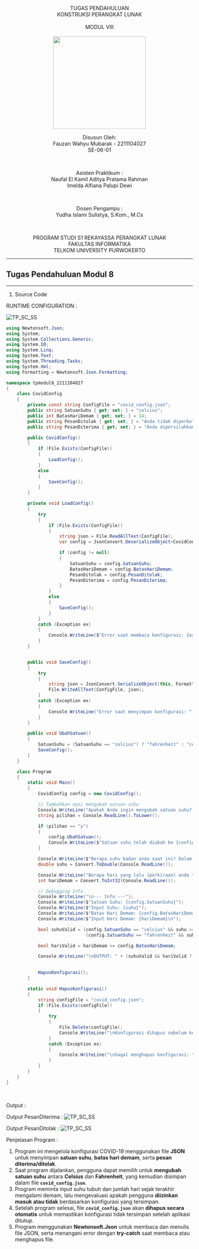 <div align="center">
TUGAS PENDAHULUAN <br>
KONSTRUKSI PERANGKAT LUNAK <br>
<br>
MODUL VIII <br>
<!-- JUDUL -->
 <br>

<img src="https://lac.telkomuniversity.ac.id/wp-content/uploads/2021/01/cropped-1200px-Telkom_University_Logo.svg-270x270.png" width="250px">

<br>

Disusun Oleh: <br>
Fauzan Wahyu Mubarak - 2211104027 <br>
SE-06-01 <br>

<br>

Asisten Praktikum : <br>
Naufal El Kamil Aditya Pratama Rahman <br>
Imelda Alfiana Palupi Dewi <br>

<br>

Dosen Pengampu : <br>
Yudha Islami Sulistya, S.Kom., M.Cs <br>

<br>

PROGRAM STUDI S1 REKAYASSA PERANGKAT LUNAK <br>
FAKULTAS INFORMATIKA <br> 
TELKOM UNIVERSITY PURWOKERTO <br>

</div>


---
## Tugas Pendahuluan Modul 8
---

1. Source Code 

RUNTIME CONFIGURATION :

![TP_SC_SS](/08_Runtime_Configuration_dan_Internationalization/img/SC.png)
<br>

```c#
using Newtonsoft.Json;
using System;
using System.Collections.Generic;
using System.IO;
using System.Linq;
using System.Text;
using System.Threading.Tasks;
using System.Xml;
using Formatting = Newtonsoft.Json.Formatting;

namespace tpmodul8_2211104027
{
    class CovidConfig
    {
        private const string ConfigFile = "covid_config.json";
        public string SatuanSuhu { get; set; } = "celcius";
        public int BatasHariDemam { get; set; } = 14;
        public string PesanDitolak { get; set; } = "Anda tidak diperbolehkan masuk ke dalam gedung ini";
        public string PesanDiterima { get; set; } = "Anda dipersilahkan untuk masuk ke dalam gedung ini";

        public CovidConfig()
        {
            if (File.Exists(ConfigFile))
            {
                LoadConfig();
            }
            else
            {
                SaveConfig();
            }
        }

        private void LoadConfig()
        {
            try
            {
                if (File.Exists(ConfigFile))
                {
                    string json = File.ReadAllText(ConfigFile);
                    var config = JsonConvert.DeserializeObject<CovidConfig>(json);

                    if (config != null)
                    {
                        SatuanSuhu = config.SatuanSuhu;
                        BatasHariDemam = config.BatasHariDemam;
                        PesanDitolak = config.PesanDitolak;
                        PesanDiterima = config.PesanDiterima;
                    }
                }
                else
                {
                    SaveConfig();
                }
            }
            catch (Exception ex)
            {
                Console.WriteLine($"Error saat membaca konfigurasi: {ex.Message}");
            }
        }


        public void SaveConfig()
        {
            try
            {
                string json = JsonConvert.SerializeObject(this, Formatting.Indented);
                File.WriteAllText(ConfigFile, json);
            }
            catch (Exception ex)
            {
                Console.WriteLine("Error saat menyimpan konfigurasi: " + ex.Message);
            }
        }

        public void UbahSatuan()
        {
            SatuanSuhu = (SatuanSuhu == "celcius") ? "fahrenheit" : "celcius";
            SaveConfig();
        }
    }

    class Program
    {
        static void Main()
        {
            CovidConfig config = new CovidConfig();

            // Tambahkan opsi mengubah satuan suhu
            Console.WriteLine("Apakah Anda ingin mengubah satuan suhu? (y/n)");
            string pilihan = Console.ReadLine().ToLower();

            if (pilihan == "y")
            {
                config.UbahSatuan();
                Console.WriteLine($"Satuan suhu telah diubah ke {config.SatuanSuhu}.\n");
            }

            Console.WriteLine($"Berapa suhu badan anda saat ini? Dalam nilai {config.SatuanSuhu}");
            double suhu = Convert.ToDouble(Console.ReadLine());

            Console.WriteLine("Berapa hari yang lalu (perkiraan) anda terakhir memiliki gejala demam?");
            int hariDemam = Convert.ToInt32(Console.ReadLine());

            // Debugging Info
            Console.WriteLine("\n--- Info ---");
            Console.WriteLine($"Satuan Suhu: {config.SatuanSuhu}");
            Console.WriteLine($"Input Suhu: {suhu}");
            Console.WriteLine($"Batas Hari Demam: {config.BatasHariDemam}");
            Console.WriteLine($"Input Hari Demam: {hariDemam}\n");

            bool suhuValid = (config.SatuanSuhu == "celcius" && suhu >= 36.5 && suhu <= 37.5) ||
                              (config.SatuanSuhu == "fahrenheit" && suhu >= 97.7 && suhu <= 99.5);

            bool hariValid = hariDemam <= config.BatasHariDemam;

            Console.WriteLine("\nOUTPUT: " + (suhuValid && hariValid ? config.PesanDiterima : config.PesanDitolak));

          
            HapusKonfigurasi();
        }

        static void HapusKonfigurasi()
        {
            string configFile = "covid_config.json";
            if (File.Exists(configFile))
            {
                try
                {
                    File.Delete(configFile);
                    Console.WriteLine("\nKonfigurasi dihapus sebelum keluar.");
                }
                catch (Exception ex)
                {
                    Console.WriteLine("\nGagal menghapus konfigurasi: " + ex.Message);
                }
            }
        }
    }
}
```
<br>

Output :

Output PesanDiterima : 
![TP_SC_SS](/08_Runtime_Configuration_dan_Internationalization/img/Output=1.png)
<br>

Output PesanDitolak : 
![TP_SC_SS](/08_Runtime_Configuration_dan_Internationalization/img/Output!1.png)
<br>

Penjelasan Program :
1. Program ini mengelola konfigurasi COVID-19 menggunakan file **JSON** untuk menyimpan **satuan suhu**, **batas hari demam**, serta **pesan diterima/ditolak**.  
2. Saat program dijalankan, pengguna dapat memilih untuk **mengubah satuan suhu** antara **Celsius** dan **Fahrenheit**, yang kemudian disimpan dalam file **`covid_config.json`**.  
3. Program meminta input suhu tubuh dan jumlah hari sejak terakhir mengalami demam, lalu mengevaluasi apakah pengguna **diizinkan masuk atau tidak** berdasarkan konfigurasi yang tersimpan.  
4. Setelah program selesai, file **`covid_config.json`** akan **dihapus secara otomatis** untuk memastikan konfigurasi tidak tersimpan setelah aplikasi ditutup.  
5. Program menggunakan **Newtonsoft.Json** untuk membaca dan menulis file JSON, serta menangani error dengan **try-catch** saat membaca atau menghapus file.
<br>

